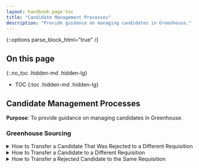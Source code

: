 ```yaml
---
layout: handbook-page-toc
title: "Candidate Management Processes"
description: "Provide guidance on managing candidates in Greenhouse."
---
```


{::options parse_block_html="true" /}

## On this page
{:.no_toc .hidden-md .hidden-lg}

- TOC
{:toc .hidden-md .hidden-lg}


## Candidate Management Processes
**Purpose**: To provide guidance on managing candidates in Greenhouse.

### Greenhouse Sourcing
<details>
  <summary markdown='span'>
How to Transfer a Candidate That Was Rejected to a Different Requisition
  </summary>
If you are sourcing through Greenhouse and want to consider a rejected candidate for a different requisition:
1. In the candidate's Greenhouse profile, navigate to the right sidebar and select `Add, Transfer, or Remove Candidate's Jobs`.
1. Select the option to `Add to Another Job`.
1. Select the appropriate "Job" and "Stage" you want to transfer the candidate to > `Add to Job`.
1. The candidate's profile should now display multiple jobs. Select the job you transferred them to.
1. Under the job's title, select the `Pencil Icon` to change the source to `Greenhouse Sourcing` and include the name of the person responsible for sourcing.
</details>

<details>
  <summary markdown='span'>
How to Transfer a Candidate to a Different Requisition
  </summary>
If you want to consider a candidate for a different requisition:
1. In the candidate's Greenhouse profile, navigate to the right sidebar and select `Add, Transfer, or Remove Candidate's Jobs`.
1. Select the option to `Add to Another Job`.
1. Select the appropriate "Job" and "Stage" you want to transfer the candidate to > `Add to Job`.
1. The candidate's profile should now display multiple jobs. Select the job you transferred them to.
1. Under the job's title, be sure to select the `Pencil Icon` to update the source if necessary.
</details>

<details>
  <summary markdown='span'>
How to Transfer a Rejected Candidate to the Same Requisition
  </summary>
If you want to consider a candidate for the same requisition they were rejected from:
1. In the candidate's Greenhouse profile, navigate to the right sidebar and select `Add, Transfer, or Remove Candidate's Jobs`.
1. Select the option to `Add to Another Job`.
1. Select the appropriate "Job" and "Stage" you want to transfer the candidate to > `Add to Job`.
1. The candidate's profile should now display multiple jobs. Select the job you transferred them to.
1. Under the job's title, be sure to select the `Pencil Icon` to update the source if necessary.
</details>
